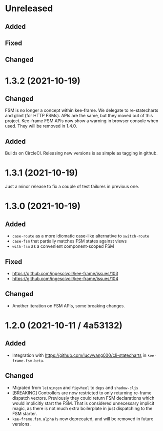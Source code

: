 # Unreleased

## Added

## Fixed

## Changed

# 1.3.2 (2021-10-19)

## Changed
FSM is no longer a concept within kee-frame. We delegate to re-statecharts and glimt (for HTTP FSMs). APIs are the same,
but they moved out of this project. Kee-frame FSM APIs now show a warning in browser console when used. They will be 
removed in 1.4.0.

## Added
Builds on CircleCI. Releasing new versions is as simple as tagging in github.

# 1.3.1 (2021-10-19)

Just a minor release to fix a couple of test failures in previous one.

# 1.3.0 (2021-10-19)

## Added
- `case-route` as a more idiomatic case-like alternative to `switch-route`
- `case-fsm` that partially matches FSM states against views
- `with-fsm` as a convenient component-scoped FSM

## Fixed
- https://github.com/ingesolvoll/kee-frame/issues/103
- https://github.com/ingesolvoll/kee-frame/issues/104

## Changed
- Another iteration on FSM APIs, some breaking changes.

# 1.2.0 (2021-10-11 /  4a53132)

## Added
- Integration with https://github.com/lucywang000/clj-statecharts in `kee-frame.fsm.beta`.

## Changed
- Migrated from `leiningen` and `figwheel` to `deps` and `shadow-cljs`
- [BREAKING] Controllers are now restricted to only returning re-frame dispatch
  vectors. Previously they could return FSM declarations which would implicitly start the FSM.
  That is considered unnecessary implicit magic, as there is not much extra boilerplate in just dispatching
  to the FSM starter.
- `kee-frame.fsm.alpha` is now deprecated, and will be removed in future versions.
